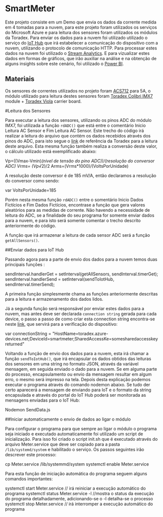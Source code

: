 # SmartMeter

Este projeto consiste em um Demo que envia os dados da corrente medida em 4 tomadas para a nuvem, para este projeto foram utilizados os serviços do Microsoft Azure e para leitura dos sensores foram utilizados os módulos da Toradex.
Para enviar os dados para a nuvem foi utilizado utilizado o serviço do [IoT Hub](https://azure.microsoft.com/pt-br/services/iot-hub/) que irá estabelecer a comunicação do dispositivo com a nuvem, utilizando o protocolo de comunicação HTTP. Para processar estes dados na nuvem foi utilizado o [Stream Analytics](https://azure.microsoft.com/pt-pt/services/stream-analytics/).  E para vizualizar estes dados em formas de gráficos, que irão auxiliar na análise e na obtenção de alguns insights sobre este cenário, foi utilizado o [Power BI](https://powerbi.microsoft.com/pt-br/).

## Materiais

Os sensores de correntes utilizados no projeto foram [ACS712](http://img.filipeflop.com/files/download/Datasheet_ACS712.pdf) para 5A, o módulo utilizado para leitura destes sensores foram [Toradex Colibri IMX7](http://developer.toradex.com/products/colibri-imx7)  module + [Toradex Viola](http://developer.toradex.com/products/viola-carrier-board) carrier board.
 

#Leitura dos Sensores 

Para executar a leitura dos sensores, utilizando os pinos ADC do módulo IMX7, foi utilizada a função `rdADC()` que está entre o comentário Inicio Leitura AC Sensor e Fim Leitura AC Sensor. Este trecho do código irá realizar a leitura do arquivo que contém os dados recebidos através dos pinos do ADC, para isto segue o  [link](http://developer.toradex.com/knowledge-base/adc-(linux)#Colibri_iMX7) de referência da Toradex para a leitura deste arquivo. Esta mesma função também realiza a conversão deste valor, o cálculo utilizado está exemplificado abaixo: 

 Vp=((Vmax-Vmin)*(nivel de tensão do pino ADC))/(resolução do conversor ADC) 
 Vrms= (Vp*√2)/2 
 Arms=(Vrms*1000)/(VoltsPorUnidade) 

A resolução deste conversor é de 185 mV/A, então declaramos a resolução do conversor como sendo:

 var VoltsPorUnidade=185
 
Porém nesta mesma função `rdADC()` entre o somentário Inicio Dados Fictícios e Fim Dados Fictícios, encontrase a função que gera valores aleatórios para as medidas de corrente. Não havendo a necessidade de leitura do ADC, se a finalidade do seu programa for somente enviar dados para a nuvem, e para isto será somente comentar o trecho descrito anteriormente do código.

A função que irá armazenar a leitura de cada sensor ADC será a função `getAllSensors()`.

##Enviar dados para IoT Hub 

Passando agora para a parte de envio dos dados para a nuvem temos duas principais funções : 

 sendInterval.handlerGet = setInterval(getAllSensors, sendInterval.timerGet); 
 sendInterval.handlerSend = setInterval(sendToIotHub, sendInterval.timerSend); 

A primeira função simplesmente chama as funções anteriormente descritas para a leitura e armazenamento dos dados lidos. 

Já a segunda função será responsável por enviar estes dados para a nuvem, mas antes deve ser declarada `connection string` gerada para cada device, o passo a passo de como criar esta connection string encontra-se neste [link](), que servirá para a verificação do dispositivo: 

var connectionString = "HostName=toradex.azure-devices.net;DeviceId=smartmeter;SharedAccessKe=somesharedaccesskeyreturned" 

Voltando a função de envio dos dados para a nuvem, esta irá chamar a função `sendToIotHub()`, que irá encapsular os dados obtidos das leituras dos sensores em uma string no formato JSON, através da variável mensagem, em seguida enviado o dado para a nuvem. Se em alguma parte do processo, encapsulamento ou envio da mensagem resultar em algum erro, o mesmo será impresso na tela. Depois desta explicação podemos executar o programa através do comando nodemon abaixo. Se tudo der certo aparecerá a mensagem de enviando para IoT e o formato da string encapsulada e através do portal do IoT Hub poderá ser monitorada as mensagens enviadas para o IoT Hub: 

Nodemon SendData.js 

##Iniciar automaticamente o envio de dados ao ligar o módulo 

Para configurar o programa para que sempre ao ligar o módulo o programa seja iniciado e executado automaticamente foi utilizado um script de inicialização. Para isso foi criado o script init.sh que é executado através do arquivo Meter.service que deve ser copiado para a pasta `/lib/systemd/system` e habilitado o serviço. Os passos seguintes irão descrever este processo: 

cp Meter.service /lib/systemmd/system 
systemctl enable Meter.service 

Para esta função de iniciação automática do programa seguem alguns comandos importantes: 

systemctl start Meter.service // irá reiniciar a execução automático do programa 
systemctl status Meter.service -l //mostra o status da execução do programa detalhadamente, adicionando-se o -l detalha-se o processo 
systemctl stop Meter.service // irá interromper a execução automático do programa



